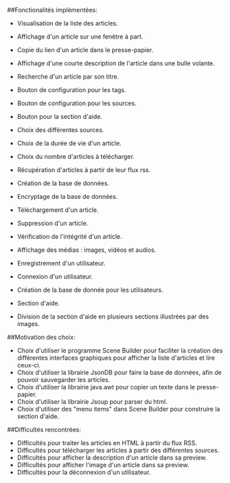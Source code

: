 ##Fonctionalités implémentées:

 - Visualisation de la liste des articles.
 - Affichage d'un article sur une fenêtre à part.
 - Copie du lien d'un article dans le presse-papier.
 - Affichage d'une courte description de l'article dans une bulle volante.
 - Recherche d'un article par son titre.
 - Bouton de configuration pour les tags.
 - Bouton de configuration pour les sources.
 - Bouton pour la section d'aide.

 - Choix des différentes sources.
 - Choix de la durée de vie d'un article.
 - Choix du nombre d'articles à télécharger.

 - Récupération d'articles à partir de leur flux rss.
 - Création de la base de données.
 - Encryptage de la base de données.
 - Téléchargement d'un article.
 - Suppression d'un article.
 - Vérification de l'intégrité d'un article.
 
 - Affichage des médias : images, vidéos et audios.
 
 - Enregistrement d'un utilisateur.
 - Connexion d'un utilisateur.
 - Création de la base de donnée pour les utilisateurs.
 
 - Section d'aide.
 - Division de la section d'aide en plusieurs sections illustrées par des images.
 
##Motivation des choix:
 - Choix d'utiliser le programme Scene Builder pour faciliter la création des différentes interfaces graphiques pour afficher la liste d'articles et lire ceux-ci.
 - Choix d'utiliser la librairie JsonDB pour faire la base de données, afin de pouvoir sauvegarder les articles.
 - Choix d'utiliser la librairie java.awt pour copier un texte dans le presse-papier.
 - Choix d'utiliser la librairie Jsoup pour parser du html.
 - Choix d'utiliser des "menu items" dans Scene Builder pour construire la section d'aide.

##Difficultés rencontrées:
 - Difficultés pour traiter les articles en HTML à partir du flux RSS.
 - Difficultés pour télécharger les articles à partir des différentes sources.
 - Difficultés pour afficher la description d'un article dans sa preview.
 - Difficultés pour afficher l'image d'un article dans sa preview.
 - Difficultés pour la déconnexion d'un utilisateur.
 